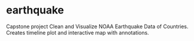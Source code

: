 # earthquake
Capstone project
Clean and Visualize NOAA Earthquake Data of Countries.
Creates timeline plot and interactive map with annotations.

